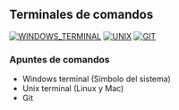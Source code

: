 ## Terminales de comandos
[![WINDOWS_TERMINAL](https://img.shields.io/badge/WINDOWS_TERMINAL-0078D4?style=for-the-badge&logo=WINDOWSTERMINAL&logoColor=white&labelColor=101010)](https://github.com/Alberto-mt/Terminal_de_comandos)
[![UNIX](https://img.shields.io/badge/UNIX-FCC624?style=for-the-badge&logo=GNOMETERMINAL&logoColor=white&labelColor=101010)](https://github.com/Alberto-mt/Terminal_de_comandos)
[![GIT](https://img.shields.io/badge/GIT-F05032?style=for-the-badge&logo=GIT&logoColor=white&labelColor=101010)](https://github.com/Alberto-mt/Terminal_de_comandos)

### Apuntes de comandos 
 - Windows terminal (Símbolo del sistema)
 - Unix terminal (Linux y Mac)
 - Git 
